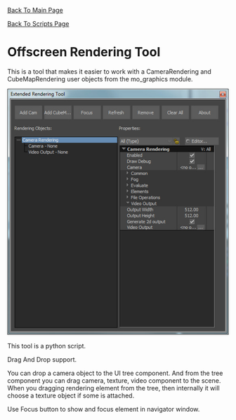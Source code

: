 [Back To Main Page](README.md)

[Back To Scripts Page](Scripts.md)

# Offscreen Rendering Tool

This is a tool that makes it easier to work with a CameraRendering and CubeMapRendering user objects from the mo_graphics module.

![](Images/offscreenRend_image1.jpg)

This tool is a python script.

Drag And Drop support.

You can drop a camera object to the UI tree component. And from the tree component you can drag camera, texture, video component to the scene. When you dragging rendering element from the tree, then internally it will choose a texture object if some is attached.

Use Focus button to show and focus element in navigator window.
